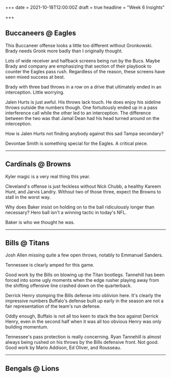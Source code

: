 +++
date = 2021-10-18T12:00:00Z
draft = true
headline = "Week 6 Insights"

+++
## Buccaneers @ Eagles

This Buccaneer offense looks a little too different without Gronkowski. Brady needs Gronk more badly than I originally thought.

Lots of wide receiver and halfback screens being run by the Bucs. Maybe Brady and company are emphasizing that section of their playbook to counter the Eagles pass rush. Regardless of the reason, these screens have seen mixed success at best.

Brady with three bad throws in a row on a drive that ultimately ended in an interception. Little worrying.

Jalen Hurts is just awful. His throws lack touch. He does enjoy his sideline throws outside the numbers though. One fortuitously ended up in a pass interference call while the other led to an interception. The difference between the two was that Jamal Dean had his head turned around on the interception.

How is Jalen Hurts not finding anybody against this sad Tampa secondary?

Devontae Smith is something special for the Eagles. A critical piece.

***

## Cardinals @ Browns

Kyler magic is a very real thing this year.

Cleveland's offense is just feckless without Nick Chubb, a healthy Kareem Hunt, and Jarvis Landry. Without two of those three, expect the Browns to stall in the worst way.

Why does Baker insist on holding on to the ball ridiculously longer than necessary? Hero ball isn't a winning tactic in today's NFL.

Baker is who we thought he was.

***

## Bills @ Titans

Josh Allen missing quite a few open throws, notably to Emmanuel Sanders.

Tennessee is clearly amped for this game.

Good work by the Bills on blowing up the Titan bootlegs. Tannehill has been forced into some ugly moments when the edge rusher playing away from the shifting offensive line crashed down on the quarterback.

Derrick Henry stomping the Bills defense into oblivion here. It's clearly the impressive numbers Buffalo's defense built up early in the season are not a fair representation of the team's run defense.

Oddly enough, Buffalo is not all too keen to stack the box against Derrick Henry, even in the second half when it was all too obvious Henry was only building momentum.

Tennessee's pass protection is really concerning. Ryan Tannehill is almost always being rushed on his throws by the Bills defensive front. Not good. Good work by Mario Addison, Ed Oliver, and Rousseau.

***

## Bengals @ Lions